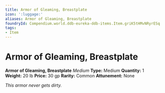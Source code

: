 ```yaml
---
title: Armor of Gleaming, Breastplate
icon: ':luggage:'
aliases: Armor of Gleaming, Breastplate
foundryId: Compendium.world.ddb-eureka-ddb-items.Item.griK5tHMvNRyrESq
tags:
- Item
---
```


# Armor of Gleaming, Breastplate

**Armor of Gleaming, Breastplate**
_Medium_
**Type:** Medium
**Quantity:** 1
**Weight:** 20 lb
**Price:** 30 gp
**Rarity:** Common
**Attunement:** None

*This armor never gets dirty.*